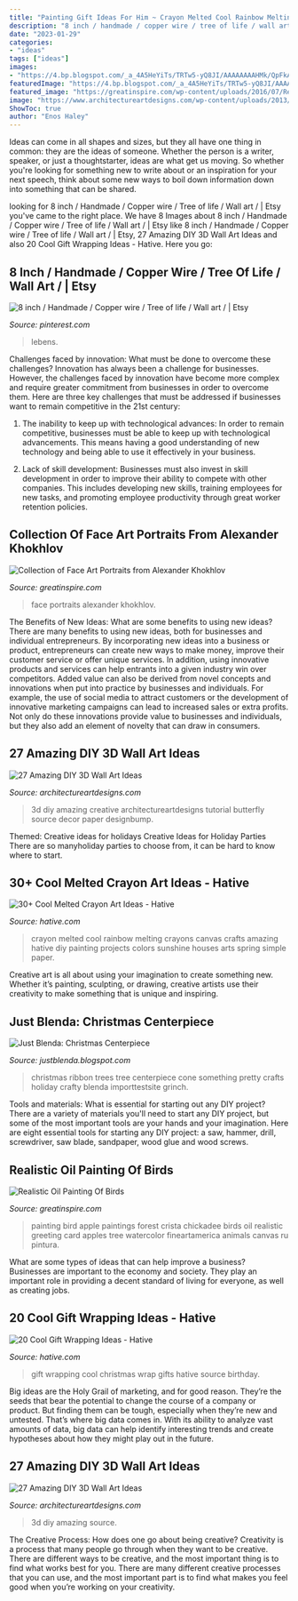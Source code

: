 ```yaml
---
title: "Painting Gift Ideas For Him ~ Crayon Melted Cool Rainbow Melting Crayons Canvas Crafts Amazing Hative Diy Painting Projects Colors Sunshine Houses Arts Spring Simple Paper"
description: "8 inch / handmade / copper wire / tree of life / wall art /"
date: "2023-01-29"
categories:
- "ideas"
tags: ["ideas"]
images:
- "https://4.bp.blogspot.com/_a_4A5HeYiTs/TRTw5-yQ8JI/AAAAAAAAHMk/QpFkAvA_8O4/s1600/DSC02891.JPG"
featuredImage: "https://4.bp.blogspot.com/_a_4A5HeYiTs/TRTw5-yQ8JI/AAAAAAAAHMk/QpFkAvA_8O4/s1600/DSC02891.JPG"
featured_image: "https://greatinspire.com/wp-content/uploads/2016/07/Realistic-Oil-Painting-of-Birds-22.jpg"
image: "https://www.architectureartdesigns.com/wp-content/uploads/2013/11/1821.jpg"
ShowToc: true
author: "Enos Haley"
---
```



Ideas can come in all shapes and sizes, but they all have one thing in common: they are the ideas of someone. Whether the person is a writer, speaker, or just a thoughtstarter, ideas are what get us moving. So whether you're looking for something new to write about or an inspiration for your next speech, think about some new ways to boil down information down into something that can be shared.

	

		
looking for 8 inch / Handmade / Copper wire / Tree of life / Wall art / | Etsy you've came to the right place. We have 8 Images about 8 inch / Handmade / Copper wire / Tree of life / Wall art / | Etsy like 8 inch / Handmade / Copper wire / Tree of life / Wall art / | Etsy, 27 Amazing DIY 3D Wall Art Ideas and also 20 Cool Gift Wrapping Ideas - Hative. Here you go:
		
    
## 8 Inch / Handmade / Copper Wire / Tree Of Life / Wall Art / | Etsy

<img loading=lazy src="https://i.pinimg.com/736x/0f/e2/f1/0fe2f1e371f470b171e11a9fe90b07a2.jpg" onerror="this.onerror=null;this.src='https://tse2.mm.bing.net/th?id=OIP.ctBKPyV1qiu6-2jo60EIWwHaJ4&amp;pid=15.1';" alt="8 inch / Handmade / Copper wire / Tree of life / Wall art / | Etsy">

_Source: pinterest.com_

>lebens. 

	

Challenges faced by innovation: What must be done to overcome these challenges?
Innovation has always been a challenge for businesses. However, the challenges faced by innovation have become more complex and require greater commitment from businesses in order to overcome them. Here are three key challenges that must be addressed if businesses want to remain competitive in the 21st century:
1. The inability to keep up with technological advances: In order to remain competitive, businesses must be able to keep up with technological advancements. This means having a good understanding of new technology and being able to use it effectively in your business.

2. Lack of skill development: Businesses must also invest in skill development in order to improve their ability to compete with other companies. This includes developing new skills, training employees for new tasks, and promoting employee productivity through great worker retention policies.


    
## Collection Of Face Art Portraits From Alexander Khokhlov

<img loading=lazy src="https://greatinspire.com/wp-content/uploads/2013/12/Collection-of-Face-Art-Portraits-from-Alexander-Khokhlov-11.jpg" onerror="this.onerror=null;this.src='https://tse4.mm.bing.net/th?id=OIP.fJHNKtCW1yFMyPWYO0AR8wHaLH&amp;pid=15.1';" alt="Collection of Face Art Portraits from Alexander Khokhlov">

_Source: greatinspire.com_

>face portraits alexander khokhlov. 

	

The Benefits of New Ideas: What are some benefits to using new ideas?
There are many benefits to using new ideas, both for businesses and individual entrepreneurs. By incorporating new ideas into a business or product, entrepreneurs can create new ways to make money, improve their customer service or offer unique services. In addition, using innovative products and services can help entrants into a given industry win over competitors.
Added value can also be derived from novel concepts and innovations when put into practice by businesses and individuals. For example, the use of social media to attract customers or the development of innovative marketing campaigns can lead to increased sales or extra profits. Not only do these innovations provide value to businesses and individuals, but they also add an element of novelty that can draw in consumers.

    
## 27 Amazing DIY 3D Wall Art Ideas

<img loading=lazy src="https://www.architectureartdesigns.com/wp-content/uploads/2013/11/1821.jpg" onerror="this.onerror=null;this.src='https://tse4.mm.bing.net/th?id=OIP.U4QpuOUV67yV0moKrPRfgQHaJ4&amp;pid=15.1';" alt="27 Amazing DIY 3D Wall Art Ideas">

_Source: architectureartdesigns.com_

>3d diy amazing creative architectureartdesigns tutorial butterfly source decor paper designbump. 

	

Themed: Creative ideas for holidays
Creative Ideas for Holiday Parties
There are so manyholiday parties to choose from, it can be hard to know where to start.

    
## 30+ Cool Melted Crayon Art Ideas - Hative

<img loading=lazy src="https://hative.com/wp-content/uploads/2014/04/melted-crayon-art/32-rainbow-melted-crayon-art.jpg" onerror="this.onerror=null;this.src='https://tse4.mm.bing.net/th?id=OIP.ot1nwIMX5if2fQGxK8dwtgHaE_&amp;pid=15.1';" alt="30+ Cool Melted Crayon Art Ideas - Hative">

_Source: hative.com_

>crayon melted cool rainbow melting crayons canvas crafts amazing hative diy painting projects colors sunshine houses arts spring simple paper. 

	

Creative art is all about using your imagination to create something new. Whether it’s painting, sculpting, or drawing, creative artists use their creativity to make something that is unique and inspiring.

    
## Just Blenda: Christmas Centerpiece

<img loading=lazy src="https://4.bp.blogspot.com/_a_4A5HeYiTs/TRTw5-yQ8JI/AAAAAAAAHMk/QpFkAvA_8O4/s1600/DSC02891.JPG" onerror="this.onerror=null;this.src='https://tse2.mm.bing.net/th?id=OIP.4Q5t5pnF0FqmCiSPVw0o6gHaJ4&amp;pid=15.1';" alt="Just Blenda: Christmas Centerpiece">

_Source: justblenda.blogspot.com_

>christmas ribbon trees tree centerpiece cone something pretty crafts holiday crafty blenda importtestsite grinch. 

	

Tools and materials: What is essential for starting out any DIY project?
There are a variety of materials you'll need to start any DIY project, but some of the most important tools are your hands and your imagination. Here are eight essential tools for starting any DIY project: a saw, hammer, drill, screwdriver, saw blade, sandpaper, wood glue and wood screws.

    
## Realistic Oil Painting Of Birds

<img loading=lazy src="https://greatinspire.com/wp-content/uploads/2016/07/Realistic-Oil-Painting-of-Birds-22.jpg" onerror="this.onerror=null;this.src='https://tse3.mm.bing.net/th?id=OIP.ehVV064O85eYW91Rwz2wtQHaKX&amp;pid=15.1';" alt="Realistic Oil Painting Of Birds">

_Source: greatinspire.com_

>painting bird apple paintings forest crista chickadee birds oil realistic greeting card apples tree watercolor fineartamerica animals canvas ru pintura. 

	

What are some types of ideas that can help improve a business?
Businesses are important to the economy and society. They play an important role in providing a decent standard of living for everyone, as well as creating jobs.

    
## 20 Cool Gift Wrapping Ideas - Hative

<img loading=lazy src="https://hative.com/wp-content/uploads/2014/10/gift-wrapping-ideas/6-cool-gift-wrapping-ideas.jpg" onerror="this.onerror=null;this.src='https://tse1.mm.bing.net/th?id=OIP.ivXrF4FtlkXiWM2FG96I5gHaI0&amp;pid=15.1';" alt="20 Cool Gift Wrapping Ideas - Hative">

_Source: hative.com_

>gift wrapping cool christmas wrap gifts hative source birthday. 

	

Big ideas are the Holy Grail of marketing, and for good reason. They’re the seeds that bear the potential to change the course of a company or product. But finding them can be tough, especially when they’re new and untested. That’s where big data comes in. With its ability to analyze vast amounts of data, big data can help identify interesting trends and create hypotheses about how they might play out in the future.

    
## 27 Amazing DIY 3D Wall Art Ideas

<img loading=lazy src="https://www.architectureartdesigns.com/wp-content/uploads/2013/11/1625.jpg" onerror="this.onerror=null;this.src='https://tse1.mm.bing.net/th?id=OIP.4mjwaqdWJbK_U-Rn7cCL_QHaKo&amp;pid=15.1';" alt="27 Amazing DIY 3D Wall Art Ideas">

_Source: architectureartdesigns.com_

>3d diy amazing source. 

	

The Creative Process: How does one go about being creative?
Creativity is a process that many people go through when they want to be creative. There are different ways to be creative, and the most important thing is to find what works best for you. There are many different creative processes that you can use, and the most important part is to find what makes you feel good when you’re working on your creativity.

